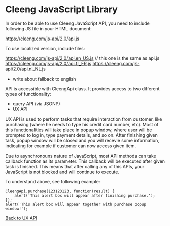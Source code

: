 Cleeng JavaScript Library
=========================

In order to be able to use Cleeng JavaScript API, you need to include following JS file in your HTML document:

https://cleeng.com/js-api/2.0/api.js

To use localized version, include files:

https://cleeng.com/js-api/2.0/api.en_US.js   // this one is the same as api.js
https://cleeng.com/js-api/2.0/api.fr_FR.js
https://cleeng.com/js-api/2.0/api.nl_NL.js

+ write about fallback to english

API is accessible with CleengApi class. It provides access to two different types of functionality:

* query API (via JSONP)
* UX API

UX API is used to perform tasks that require interaction from customer, like purchasing (where he needs
to type his credit card number, etc). Most of this functionalities will take place in popup window, where user will
be prompted to log in, type payment details, and so on. After finishing given task, popup window will be closed
and you will recevie some information, indicating for example if customer can now access given item.


Due to asynchronouns nature of JavaScript, most API methods can take callback function as its parameter.
This callback will be executed after given task is finished. This means that after calling any of this
APIs, your JavaScript is not blocked and will continue to execute.

To understand above, see following example:

    CleengApi.purchase(123123123, function(result) {
        alert('This alert box will appear after finishing purchase.');
    });
    alert('This alert box will appear together with purchase popup window!');

[Back to UX API](wiki/Reference/UX%20API)